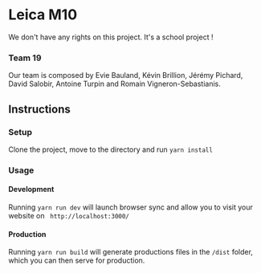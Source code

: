 # Leica M10

We don't have any rights on this project. It's a school project !

### Team 19

Our team is composed by Evie Bauland, Kévin Brillion, Jérémy Pichard, David Salobir, Antoine Turpin and Romain Vigneron-Sebastianis.

## Instructions

### Setup
Clone the project, move to the directory and run ```yarn install```

### Usage
#### Development
Running ```yarn run dev``` will launch browser sync and allow you to visit your website on ``` http://localhost:3000/```

#### Production
Running ```yarn run build``` will generate productions files in the ```/dist``` folder, which you can then serve for production.
